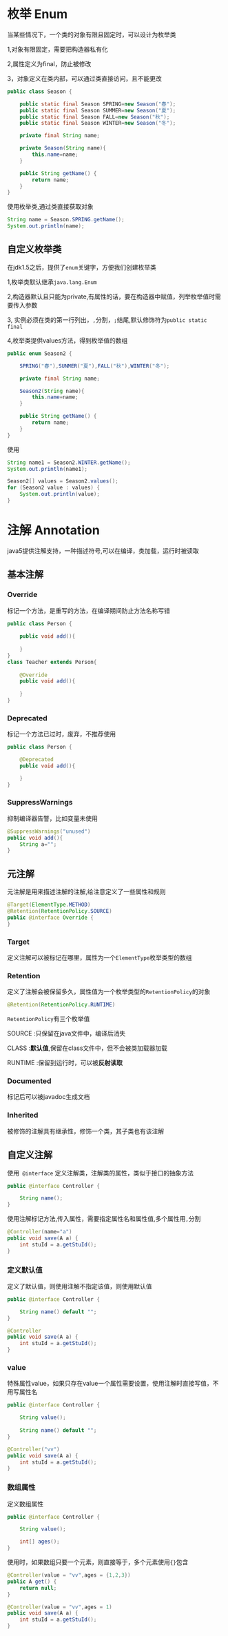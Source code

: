# 枚举 Enum

当某些情况下，一个类的对象有限且固定时，可以设计为枚举类

1,对象有限固定，需要把构造器私有化

2,属性定义为final，防止被修改

3，对象定义在类内部，可以通过类直接访问，且不能更改

```java
public class Season {

    public static final Season SPRING=new Season("春");
    public static final Season SUMMER=new Season("夏");
    public static final Season FALL=new Season("秋");
    public static final Season WINTER=new Season("冬");

    private final String name;

    private Season(String name){
        this.name=name;
    }

    public String getName() {
        return name;
    }
}
```

使用枚举类,通过类直接获取对象

```java
String name = Season.SPRING.getName();
System.out.println(name);
```

## 自定义枚举类 

在jdk1.5之后，提供了`enum`关键字，方便我们创建枚举类

1,枚举类默认继承`java.lang.Enum`

2,构造器默认且只能为private,有属性的话，要在构造器中赋值，列举枚举值时需要传入参数

3, 实例必须在类的第一行列出，`,`分割，`;`结尾,默认修饰符为`public static final`

4,枚举类提供values方法，得到枚举值的数组

```java
public enum Season2 {

    SPRING("春"),SUNMER("夏"),FALL("秋"),WINTER("冬");

    private final String name;

    Season2(String name){
        this.name=name;
    }

    public String getName() {
        return name;
    }
}
```

使用

```java
String name1 = Season2.WINTER.getName();
System.out.println(name1);

Season2[] values = Season2.values();
for (Season2 value : values) {
    System.out.println(value);
}
```

# 注解   Annotation

java5提供注解支持，一种描述符号,可以在编译，类加载，运行时被读取

## 基本注解

### Override

标记一个方法，是重写的方法，在编译期间防止方法名称写错

```java
public class Person {
    
    public void add(){
        
    }
}
class Teacher extends Person{
    
    @Override
    public void add(){
        
    }
}
```

### Deprecated

标记一个方法已过时，废弃，不推荐使用

```java
public class Person {

    @Deprecated
    public void add(){

    }
}
```

### SuppressWarnings

抑制编译器告警，比如变量未使用

```java
@SuppressWarnings("unused")
public void add(){
    String a="";
}
```

## 元注解

元注解是用来描述注解的注解,给注意定义了一些属性和规则 

```java
@Target(ElementType.METHOD)
@Retention(RetentionPolicy.SOURCE)
public @interface Override {
}
```

### Target

定义注解可以被标记在哪里，属性为一个`ElementType`枚举类型的数组

### Retention

定义了注解会被保留多久，属性值为一个枚举类型的`RetentionPolicy`的对象

```java
@Retention(RetentionPolicy.RUNTIME)
```

`RetentionPolicy`有三个枚举值

SOURCE :只保留在java文件中，编译后消失

CLASS :**默认值**,保留在class文件中，但不会被类加载器加载

RUNTIME :保留到运行时，可以被**反射读取**

### Documented

标记后可以被javadoc生成文档

### Inherited

被修饰的注解具有继承性，修饰一个类，其子类也有该注解

## 自定义注解

使用` @interface` 定义注解类，注解类的属性，类似于接口的抽象方法

```java
public @interface Controller {

    String name();
}

```

使用注解标记方法,传入属性，需要指定属性名和属性值,多个属性用`,`分割

```java
@Controller(name="a")
public void save(A a) {
    int stuId = a.getStuId();
}
```

### 定义默认值

定义了默认值，则使用注解不指定该值，则使用默认值

```java
public @interface Controller {

    String name() default "";
}
```

```java
@Controller
public void save(A a) {
    int stuId = a.getStuId();
}
```

### value

特殊属性value，如果只存在value一个属性需要设置，使用注解时直接写值，不用写属性名

```java
public @interface Controller {

    String value();
    
    String name() default "";
}

```

```java
@Controller("vv")
public void save(A a) {
    int stuId = a.getStuId();
}
```

### 数组属性

定义数组属性

```java
public @interface Controller {

    String value();

    int[] ages();
}
```

使用时，如果数组只要一个元素，则直接等于，多个元素使用`{}`包含

```java
@Controller(value = "vv",ages = {1,2,3})
public A get() {
    return null;
}

@Controller(value = "vv",ages = 1)
public void save(A a) {
    int stuId = a.getStuId();
}
```





